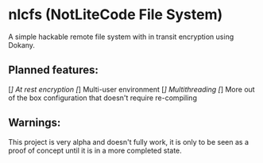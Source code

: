 # nlcfs (NotLiteCode File System)
A simple hackable remote file system with in transit encryption using Dokany.

## Planned features:
[*] At rest encryption
[*] Multi-user environment
[*] Multithreading
[*] More out of the box configuration that doesn't require re-compiling

## Warnings:
This project is very alpha and doesn't fully work, it is only to be seen as a proof of concept until it is in a more completed state.
